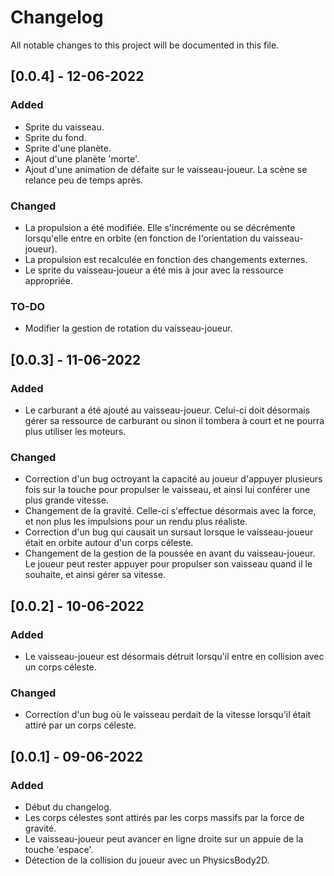 # Changelog
All notable changes to this project will be documented in this file.

## [0.0.4] - 12-06-2022
### Added
- Sprite du vaisseau.
- Sprite du fond.
- Sprite d'une planète.
- Ajout d'une planète 'morte'.
- Ajout d'une animation de défaite sur le vaisseau-joueur. La scène se relance peu de temps après.

### Changed
- La propulsion a été modifiée. Elle s'incrémente ou se décrémente lorsqu'elle entre en orbite (en fonction de l'orientation du vaisseau-joueur).
- La propulsion est recalculée en fonction des changements externes.
- Le sprite du vaisseau-joueur a été mis à jour avec la ressource appropriée.

### TO-DO
- Modifier la gestion de rotation du vaisseau-joueur.

## [0.0.3] - 11-06-2022
### Added
- Le carburant a été ajouté au vaisseau-joueur. Celui-ci doit désormais gérer sa ressource de carburant ou sinon il tombera à court et ne pourra plus utiliser les moteurs.

### Changed
- Correction d'un bug octroyant la capacité au joueur d'appuyer plusieurs fois sur la touche pour propulser le vaisseau, et ainsi lui conférer une plus grande vitesse.
- Changement de la gravité. Celle-ci s'effectue désormais avec la force, et non plus les impulsions pour un rendu plus réaliste.
- Correction d'un bug qui causait un sursaut lorsque le vaisseau-joueur était en orbite autour d'un corps céleste.
- Changement de la gestion de la poussée en avant du vaisseau-joueur. Le joueur peut rester appuyer pour propulser son vaisseau quand il le souhaite, et ainsi gérer sa vitesse.

## [0.0.2] - 10-06-2022
### Added
- Le vaisseau-joueur est désormais détruit lorsqu'il entre en collision avec un corps céleste.

### Changed
- Correction d'un bug où le vaisseau perdait de la vitesse lorsqu'il était attiré par un corps céleste.

## [0.0.1] - 09-06-2022
### Added
- Début du changelog.
- Les corps célestes sont attirés par les corps massifs par la force de gravité.
- Le vaisseau-joueur peut avancer en ligne droite sur un appuie de la touche 'espace'.
- Détection de la collision du joueur avec un PhysicsBody2D.